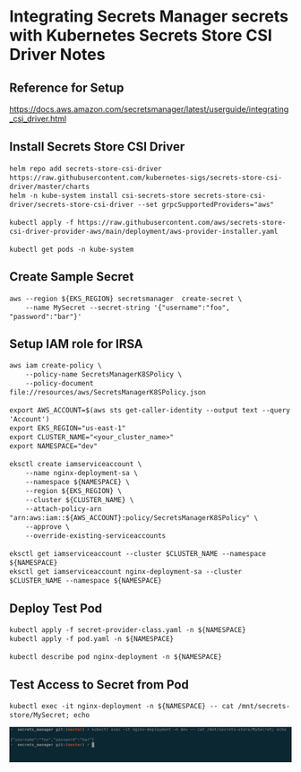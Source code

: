 # Integrating Secrets Manager secrets with Kubernetes Secrets Store CSI Driver Notes

## Reference for Setup

<https://docs.aws.amazon.com/secretsmanager/latest/userguide/integrating_csi_driver.html>

## Install Secrets Store CSI Driver

```shell
helm repo add secrets-store-csi-driver https://raw.githubusercontent.com/kubernetes-sigs/secrets-store-csi-driver/master/charts
helm -n kube-system install csi-secrets-store secrets-store-csi-driver/secrets-store-csi-driver --set grpcSupportedProviders="aws"

kubectl apply -f https://raw.githubusercontent.com/aws/secrets-store-csi-driver-provider-aws/main/deployment/aws-provider-installer.yaml

kubectl get pods -n kube-system
```

## Create Sample Secret

```shell
aws --region ${EKS_REGION} secretsmanager  create-secret \
    --name MySecret --secret-string '{"username":"foo", "password":"bar"}'
```

## Setup IAM role for IRSA

```shell
aws iam create-policy \
    --policy-name SecretsManagerK8SPolicy \
    --policy-document file://resources/aws/SecretsManagerK8SPolicy.json

export AWS_ACCOUNT=$(aws sts get-caller-identity --output text --query 'Account')
export EKS_REGION="us-east-1"
export CLUSTER_NAME="<your_cluster_name>"
export NAMESPACE="dev"

eksctl create iamserviceaccount \
    --name nginx-deployment-sa \
    --namespace ${NAMESPACE} \
    --region ${EKS_REGION} \
    --cluster ${CLUSTER_NAME} \
    --attach-policy-arn "arn:aws:iam::${AWS_ACCOUNT}:policy/SecretsManagerK8SPolicy" \
    --approve \
    --override-existing-serviceaccounts

eksctl get iamserviceaccount --cluster $CLUSTER_NAME --namespace ${NAMESPACE}
eksctl get iamserviceaccount nginx-deployment-sa --cluster $CLUSTER_NAME --namespace ${NAMESPACE}
```

## Deploy Test Pod

```shell
kubectl apply -f secret-provider-class.yaml -n ${NAMESPACE}
kubectl apply -f pod.yaml -n ${NAMESPACE}

kubectl describe pod nginx-deployment -n ${NAMESPACE}
```

## Test Access to Secret from Pod

```shell
kubectl exec -it nginx-deployment -n ${NAMESPACE} -- cat /mnt/secrets-store/MySecret; echo
```

![Test Result](./test_result.png)
